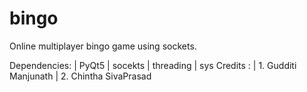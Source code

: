 # bingo
Online multiplayer bingo game using sockets.

Dependencies:
  | PyQt5
  | socekts
  | threading
  | sys
Credits : 
  | 1. Gudditi Manjunath
  | 2. Chintha SivaPrasad
